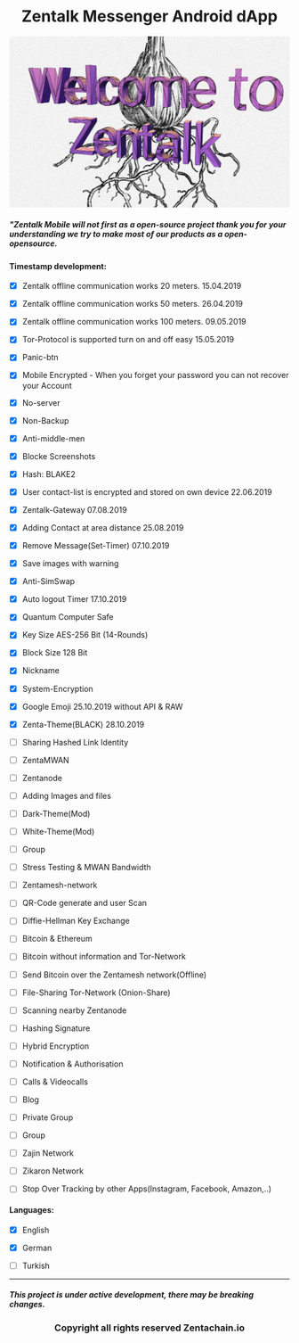 <h1 align="center">Zentalk Messenger Android dApp</h1>

![onion_zentalk_cyber](images/Welcome%20Zentalk.png)

##### *"Zentalk Mobile will not first as a open-source project thank you for your understanding we try to make most of our products as a* *open-opensource.*

#### Timestamp development:

- [x] Zentalk offline communication works 20 meters. 15.04.2019

- [x] Zentalk offline communication works 50 meters. 26.04.2019

- [x] Zentalk offline communication works 100 meters. 09.05.2019

- [x] Tor-Protocol is supported turn on and off easy 15.05.2019

- [x] Panic-btn

- [x] Mobile Encrypted - When you forget your password you can not recover your Account

- [x] No-server

- [x] Non-Backup

- [x] Anti-middle-men

- [x] Blocke Screenshots

- [x] Hash: BLAKE2

- [x] User contact-list is encrypted and stored on own device 22.06.2019

- [x] Zentalk-Gateway 07.08.2019

- [x] Adding Contact at area distance 25.08.2019

- [x] Remove Message(Set-Timer) 07.10.2019

- [x] Save images with warning

- [x] Anti-SimSwap

- [x] Auto logout Timer 17.10.2019

- [x] Quantum Computer Safe

- [x] Key Size AES-256 Bit (14-Rounds)

- [x] Block Size 128 Bit

- [x] Nickname

- [x] System-Encryption

- [x] Google Emoji 25.10.2019 without API & RAW

- [x] Zenta-Theme(BLACK) 28.10.2019

- [ ] Sharing Hashed Link Identity

- [ ] ZentaMWAN 

- [ ] Zentanode

- [ ] Adding Images and files

- [ ] Dark-Theme(Mod)

- [ ] White-Theme(Mod)

- [ ] Group

- [ ] Stress Testing & MWAN Bandwidth

- [ ] Zentamesh-network

- [ ] QR-Code generate and user Scan

- [ ] Diffie-Hellman Key Exchange

- [ ] Bitcoin & Ethereum

- [ ] Bitcoin without information and Tor-Network

- [ ] Send Bitcoin over the Zentamesh network(Offline)

- [ ] File-Sharing Tor-Network (Onion-Share)

- [ ] Scanning nearby Zentanode

- [ ] Hashing Signature

- [ ] Hybrid Encryption

- [ ] Notification & Authorisation

- [ ] Calls & Videocalls

- [ ] Blog

- [ ] Private Group

- [ ] Group

- [ ] Zajin Network

- [ ] Zikaron Network

- [ ] Stop Over Tracking by other Apps(Instagram, Facebook, Amazon,..)

#### Languages:

- [x] English

- [x] German

- [ ] Turkish

-------------

##### This project is under active development, there may be breaking changes.

<h3 align="center">Copyright all rights reserved Zentachain.io</h3>
